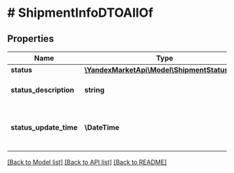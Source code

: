 # # ShipmentInfoDTOAllOf

## Properties

Name | Type | Description | Notes
------------ | ------------- | ------------- | -------------
**status** | [**\YandexMarketApi\Model\ShipmentStatusType**](ShipmentStatusType.md) |  | [optional]
**status_description** | **string** | Описание статуса отгрузки. | [optional]
**status_update_time** | **\DateTime** | Время последнего изменения статуса отгрузки. | [optional]

[[Back to Model list]](../../README.md#models) [[Back to API list]](../../README.md#endpoints) [[Back to README]](../../README.md)
